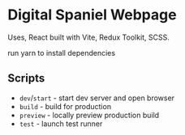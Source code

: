 # Digital Spaniel Webpage
Uses, React built with Vite, Redux Toolkit, SCSS.

run yarn to install dependencies

## Scripts

- `dev`/`start` - start dev server and open browser
- `build` - build for production
- `preview` - locally preview production build
- `test` - launch test runner
